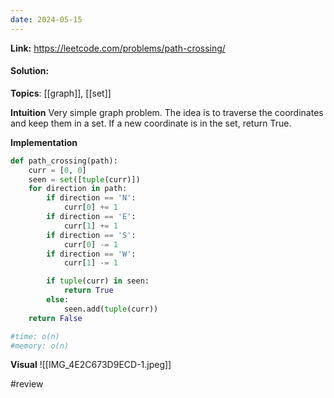 ```yaml
---
date: 2024-05-15
---
```

**Link:** https://leetcode.com/problems/path-crossing/
#### Solution:

**Topics**: [[graph]], [[set]]

**Intuition**
Very simple graph problem. The idea is to traverse the coordinates and keep them in a set. If a new coordinate is in the set, return True.

**Implementation**
```python
def path_crossing(path):
	curr = [0, 0]
	seen = set([tuple(curr)])
	for direction in path:
		if direction == 'N':
			curr[0] += 1
		if direction == 'E':
			curr[1] += 1
		if direction == 'S':
			curr[0] -= 1
		if direction == 'W':
			curr[1] -= 1

		if tuple(curr) in seen:
			return True
		else:
			seen.add(tuple(curr))
	return False

#time: o(n)
#memory: o(n)
```

**Visual** 
![[IMG_4E2C673D9ECD-1.jpeg]]

#review 


